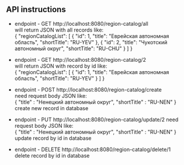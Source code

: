 ## API instructions

* endpoint - GET http://localhost:8080/region-catalog/all <br>
  will return JSON with all records like: <br> 
  {
  "regionCatalogList": [
  {
  "id": 1,
  "title": "Еврейская автономная область",
  "shortTitle": "RU-YEV"
  },
  {
  "id": 2,
  "title": "Чукотский автономный округ",
  "shortTitle": "RU-CHU"
  }
  ]
  }

* endpoint - GET http://localhost:8080/region-catalog/2 <br>
  will return JSON with record by id like: <br>
  {
  "regionCatalogList": [
  {
  "id": 1,
  "title": "Еврейская автономная область",
  "shortTitle": "RU-YEV"
  }
  ]
  }

* endpoint - POST http://localhost:8080/region-catalog/create <br>
  need request body JSON like: <br>
  {
  "title" : "Ненецкий автономный округ",
  "shortTitle" : "RU-NEN"
  } <br>
  create new record in database

* endpoint - PUT http://localhost:8080/region-catalog/update/2
  need request body JSON like: <br>
  {
  "title" : "Ненецкий автономный округ",
  "shortTitle" : "RU-NEN"
  } <br>
  update record by id in database

* endpoint - DELETE http://localhost:8080/region-catalog/delete/1 <br>
  delete record by id in database